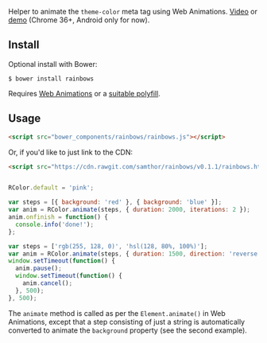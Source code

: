 Helper to animate the `theme-color` meta tag using Web Animations. [Video](http://youtu.be/wolnA7rgHUM) or [demo](https://cdn.rawgit.com/samthor/rainbows/v0.1.1/rainbows.html) (Chrome 36+, Android only for now).

## Install

Optional install with Bower:

    $ bower install rainbows

Requires [Web Animations](http://caniuse.com/#feat=web-animation) or a [suitable polyfill](https://github.com/web-animations/web-animations-js).

## Usage

```html
<script src="bower_components/rainbows/rainbows.js"></script>
```

Or, if you'd like to just link to the CDN:

```html
<script src="https://cdn.rawgit.com/samthor/rainbows/v0.1.1/rainbows.html"></script>
```

```js

RColor.default = 'pink';

var steps = [{ background: 'red' }, { background: 'blue' }];
var anim = RColor.animate(steps, { duration: 2000, iterations: 2 });
anim.onfinish = function() {
  console.info('done!');
};

var steps = ['rgb(255, 128, 0)', 'hsl(128, 80%, 100%)'];
var anim = RColor.animate(steps, { duration: 1500, direction: 'reverse' });
window.setTimeout(function() {
  anim.pause();
  window.setTimeout(function() {
    anim.cancel();
  }, 500);
}, 500);

```

The `animate` method is called as per the `Element.animate()` in Web Animations, except that a step consisting of just a string is automatically converted to animate the `background` property (see the second example).
